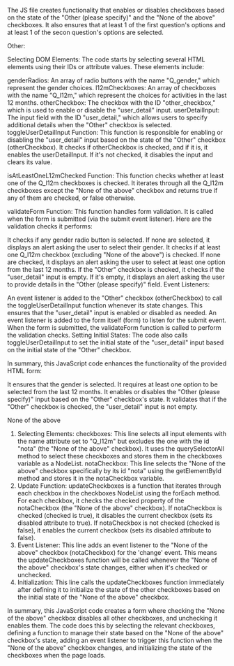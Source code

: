 The JS file creates functionality that enables or disables checkboxes based on the state of the "Other (please specify)" and the "None of the above" checkboxes. It also ensures that at least 1 of the first question's options and at least 1 of the secon question's options are selected.

Other:

Selecting DOM Elements: The code starts by selecting several HTML elements using their IDs or attribute values. These elements include:

genderRadios: An array of radio buttons with the name "Q_gender," which represent the gender choices.
l12mCheckboxes: An array of checkboxes with the name "Q_l12m," which represent the choices for activities in the last 12 months.
otherCheckbox: The checkbox with the ID "other_checkbox," which is used to enable or disable the "user_detail" input.
userDetailInput: The input field with the ID "user_detail," which allows users to specify additional details when the "Other" checkbox is selected.
toggleUserDetailInput Function: This function is responsible for enabling or disabling the "user_detail" input based on the state of the "Other" checkbox (otherCheckbox). It checks if otherCheckbox is checked, and if it is, it enables the userDetailInput. If it's not checked, it disables the input and clears its value.

isAtLeastOneL12mChecked Function: This function checks whether at least one of the Q_l12m checkboxes is checked. It iterates through all the Q_l12m checkboxes except the "None of the above" checkbox and returns true if any of them are checked, or false otherwise.

validateForm Function: This function handles form validation. It is called when the form is submitted (via the submit event listener). Here are the validation checks it performs:

It checks if any gender radio button is selected. If none are selected, it displays an alert asking the user to select their gender.
It checks if at least one Q_l12m checkbox (excluding "None of the above") is checked. If none are checked, it displays an alert asking the user to select at least one option from the last 12 months.
If the "Other" checkbox is checked, it checks if the "user_detail" input is empty. If it's empty, it displays an alert asking the user to provide details in the "Other (please specify)" field.
Event Listeners:

An event listener is added to the "Other" checkbox (otherCheckbox) to call the toggleUserDetailInput function whenever its state changes. This ensures that the "user_detail" input is enabled or disabled as needed.
An event listener is added to the form itself (form) to listen for the submit event. When the form is submitted, the validateForm function is called to perform the validation checks.
Setting Initial States: The code also calls toggleUserDetailInput to set the initial state of the "user_detail" input based on the initial state of the "Other" checkbox.

In summary, this JavaScript code enhances the functionality of the provided HTML form:

It ensures that the gender is selected.
It requires at least one option to be selected from the last 12 months.
It enables or disables the "Other (please specify)" input based on the "Other" checkbox's state.
It validates that if the "Other" checkbox is checked, the "user_detail" input is not empty.

None of the above
1. Selecting Elements:
checkboxes: This line selects all input elements with the name attribute set to "Q_l12m" but excludes the one with the id "nota" (the "None of the above" checkbox). It uses the querySelectorAll method to select these checkboxes and stores them in the checkboxes variable as a NodeList.
notaCheckbox: This line selects the "None of the above" checkbox specifically by its id "nota" using the getElementById method and stores it in the notaCheckbox variable.
2. Update Function:
updateCheckboxes is a function that iterates through each checkbox in the checkboxes NodeList using the forEach method.
For each checkbox, it checks the checked property of the notaCheckbox (the "None of the above" checkbox).
If notaCheckbox is checked (checked is true), it disables the current checkbox (sets its disabled attribute to true).
If notaCheckbox is not checked (checked is false), it enables the current checkbox (sets its disabled attribute to false).
3. Event Listener:
This line adds an event listener to the "None of the above" checkbox (notaCheckbox) for the 'change' event. This means the updateCheckboxes function will be called whenever the "None of the above" checkbox's state changes, either when it's checked or unchecked.
4. Initialization:
This line calls the updateCheckboxes function immediately after defining it to initialize the state of the other checkboxes based on the initial state of the "None of the above" checkbox.

In summary, this JavaScript code creates a form where checking the "None of the above" checkbox disables all other checkboxes, and unchecking it enables them. The code does this by selecting the relevant checkboxes, defining a function to manage their state based on the "None of the above" checkbox's state, adding an event listener to trigger this function when the "None of the above" checkbox changes, and initializing the state of the checkboxes when the page loads.
